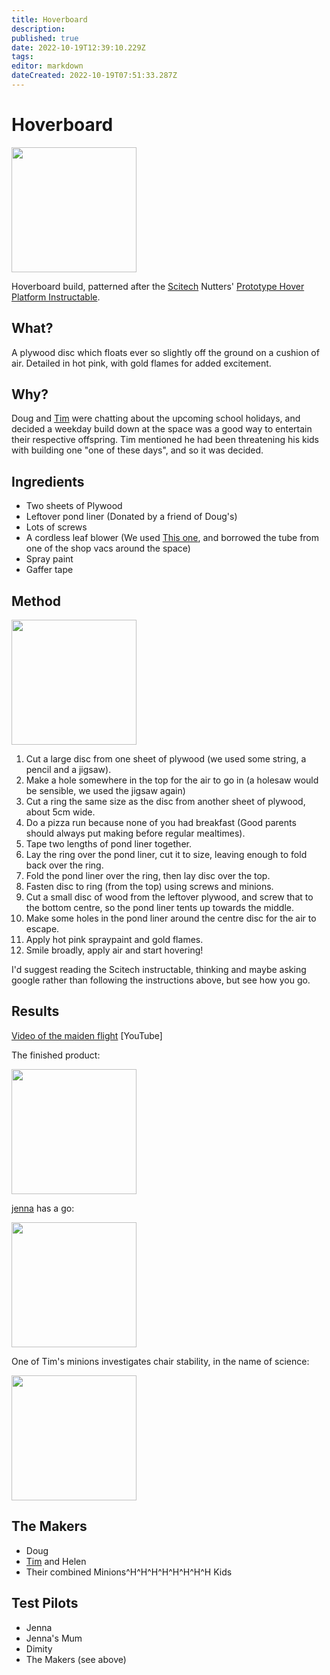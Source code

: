 ```yaml
---
title: Hoverboard
description: 
published: true
date: 2022-10-19T12:39:10.229Z
tags: 
editor: markdown
dateCreated: 2022-10-19T07:51:33.287Z
---
```


# Hoverboard

<img src="/projects/hoverboardblowhere.jpg" width="200" />

Hoverboard build, patterned after the [Scitech](http://www.scitech.org.au/) Nutters' [Prototype Hover Platform Instructable](http://www.instructables.com/id/Prototype-Hover-Platform/).

## What?

A plywood disc which floats ever so slightly off the ground on a cushion of air. Detailed in hot pink, with gold flames for added excitement.

## Why?

Doug and [Tim](/user/timbo) were chatting about the upcoming school holidays, and decided a weekday build down at the space was a good way to entertain their respective offspring. Tim mentioned he had been threatening his kids with building one "one of these days", and so it was decided.

## Ingredients

-   Two sheets of Plywood
-   Leftover pond liner (Donated by a friend of Doug's)
-   Lots of screws
-   A cordless leaf blower (We used [This one](http://www.ryobi.com.au/Products/PowerGarden/ONEplus/BlowerVacs/CBL1802), and borrowed the tube from one of the shop vacs around the space)
-   Spray paint
-   Gaffer tape

## Method

<img src="/projects/hoverboardbuild1.jpg" class="align-right" width="200" />

1.  Cut a large disc from one sheet of plywood (we used some string, a pencil and a jigsaw).
2.  Make a hole somewhere in the top for the air to go in (a holesaw would be sensible, we used the jigsaw again)
3.  Cut a ring the same size as the disc from another sheet of plywood, about 5cm wide.
4.  Do a pizza run because none of you had breakfast (Good parents should always put making before regular mealtimes).
5.  Tape two lengths of pond liner together.
6.  Lay the ring over the pond liner, cut it to size, leaving enough to fold back over the ring.
7.  Fold the pond liner over the ring, then lay disc over the top.
8.  Fasten disc to ring (from the top) using screws and minions.
9.  Cut a small disc of wood from the leftover plywood, and screw that to the bottom centre, so the pond liner tents up towards the middle.
10. Make some holes in the pond liner around the centre disc for the air to escape.
11. Apply hot pink spraypaint and gold flames.
12. Smile broadly, apply air and start hovering!

I'd suggest reading the Scitech instructable, thinking and maybe asking google rather than following the instructions above, but see how you go.

## Results

[Video of the maiden flight](https://www.youtube.com/watch?v=DQMiHnfuS20) \[YouTube\]

The finished product:

<img src="/projects/hoverboardfinished.jpg" width="200" />

[jenna](/user/jenna) has a go:

<img src="/projects/hoverboardjennaride.jpg" width="200" />

One of Tim's minions investigates chair stability, in the name of science:

<img src="/projects/hoverboardjeremyride.jpg" width="200" />

## The Makers

-   Doug
-   [Tim](/user/timbo) and Helen
-   Their combined Minions\^H\^H\^H\^H\^H\^H\^H\^H Kids

## Test Pilots

-   Jenna
-   Jenna's Mum
-   Dimity
-   The Makers (see above)
